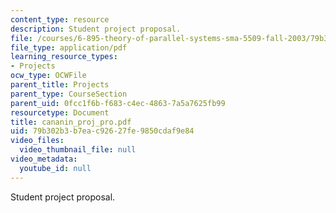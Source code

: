 ```yaml
---
content_type: resource
description: Student project proposal.
file: /courses/6-895-theory-of-parallel-systems-sma-5509-fall-2003/79b302b3b7eac92627fe9850cdaf9e84_cananin_proj_pro.pdf
file_type: application/pdf
learning_resource_types:
- Projects
ocw_type: OCWFile
parent_title: Projects
parent_type: CourseSection
parent_uid: 0fcc1f6b-f683-c4ec-4863-7a5a7625fb99
resourcetype: Document
title: cananin_proj_pro.pdf
uid: 79b302b3-b7ea-c926-27fe-9850cdaf9e84
video_files:
  video_thumbnail_file: null
video_metadata:
  youtube_id: null
---
```

Student project proposal.

